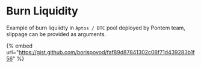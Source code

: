 # Burn Liquidity

Example of burn liquiidty in `Aptos / BTC` pool deployed by Pontem team, slippage can be provided as arguments.

{% embed url="https://gist.github.com/borispovod/faf89d87841302c08f71d439283b1f56" %}
